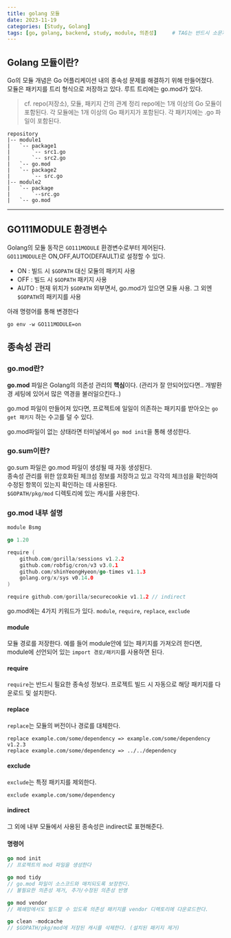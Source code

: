 ```yaml
---
title: golang 모듈
date: 2023-11-19
categories: [Study, Golang]
tags: [go, golang, backend, study, module, 의존성]		# TAG는 반드시 소문자로 이루어져야함!
---
```


## Golang 모듈이란?
Go의 모듈 개념은 Go 어플리케이션 내의 종속성 문제를 해결하기 위해 만들어졌다.  
모듈은 패키지를 트리 형식으로 저장하고 있다.
루트 트리에는 go.mod가 있다.

> cf. repo(저장소), 모듈, 패키지 간의 관계 정리
> repo에는 1개 이상의 Go 모듈이 포함된다.
> 각 모듈에는 1개 이상의 Go 패키지가 포함된다.
> 각 패키지에는 .go 파일이 포함된다.
```
repository
|-- module1
|   `-- package1
|       `-- src1.go
|       `-- src2.go
|   `-- go.mod
|   `-- package2
|       `-- src.go
|-- module2
|   `-- package
|       `--src.go
|   `-- go.mod
```

---


## GO111MODULE 환경변수
Golang의 모듈 동작은 `GO111MODULE` 환경변수로부터 제어된다.  
`GO111MODULE`은 ON,OFF,AUTO(DEFAULT)로 설정할 수 있다.
- ON : 빌드 시 `$GOPATH` 대신 모듈의 패키지 사용
- OFF : 빌드 시 `$GOPATH` 패키지 사용
- AUTO : 현재 위치가 `$GOPATH` 외부면서, go.mod가 있으면 모듈 사용. 그 외엔 `$GOPATH`의 패키지를 사용

아래 명령어를 통해 변경한다
```
go env -w GO111MODULE=on
```

## 종속성 관리
### go.mod란?
**go.mod** 파일은 Golang의 의존성 관리의 **핵심**이다. (관리가 잘 안되어있다면.. 개발환경 세팅에 있어서 많은 역경을 불러일으킨다..)

go.mod 파일이 만들어져 있다면, 프로젝트에 일일이 의존하는 패키지를 받아오는 `go get 패키지` 하는 수고를 덜 수 있다.

go.mod파일이 없는 상태라면 터미널에서 `go mod init`을 통해 생성한다. 

### go.sum이란?
go.sum 파일은 go.mod 파일이 생성될 때 자동 생성된다.  
종속성 관리를 위한 암호화된 체크섬 정보를 저장하고 있고 각각의 체크섬을 확인하여 수정된 항목이 있는지 확인하는 데 사용된다.  
`$GOPATH/pkg/mod` 디렉토리에 있는 캐시를 사용한다.

### go.mod 내부 설명
``` go
module Bsmg

go 1.20

require (
	github.com/gorilla/sessions v1.2.2
	github.com/robfig/cron/v3 v3.0.1
	github.com/shinYeongHyeon/go-times v1.1.3
	golang.org/x/sys v0.14.0
)

require github.com/gorilla/securecookie v1.1.2 // indirect

```
go.mod에는 4가지 키워드가 있다. `module`, `require`, `replace`, `exclude`

#### module
모듈 경로를 저장한다.
예를 들어 module안에 있는 패키지를 가져오려 한다면, module에 선언되어 있는 `import 경로/패키지`를 사용하면 된다.

#### require
`require`는 반드시 필요한 종속성 정보다.
프로젝트 빌드 시 자동으로 해당 패키지를 다운로드 및 설치한다.

#### replace
`replace`는 모듈의 버전이나 경로를 대체한다.
```
replace example.com/some/dependency => example.com/some/dependency v1.2.3
replace example.com/some/dependency => ../../dependency
```

#### exclude
`exclude`는 특정 패키지를 제외한다.
```
exclude example.com/some/dependency
```

#### indirect
그 외에 내부 모듈에서 사용된 종속성은 indirect로 표현해준다.

#### 명령어
``` go
go mod init
// 프로젝트의 mod 파일을 생성한다

go mod tidy 
// go.mod 파일이 소스코드와 매치되도록 보장한다. 
// 불필요한 의존성 제거, 추가/수정된 의존성 반영

go mod vendor
// 폐쇄망에서도 빌드할 수 있도록 의존성 패키지를 vendor 디렉토리에 다운로드한다.

go clean -modcache
// $GOPATH/pkg/mod에 저장된 캐시를 삭제한다. (설치된 패키지 제거)
```